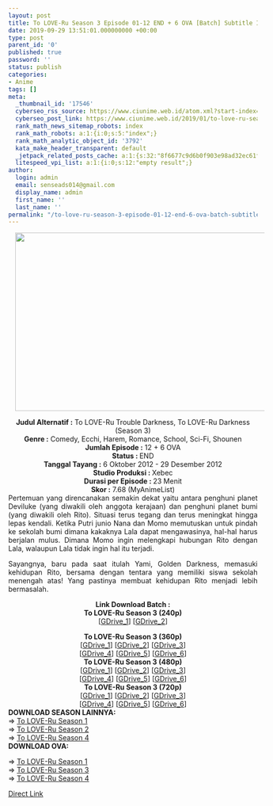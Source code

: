 ```yaml
---
layout: post
title: To LOVE-Ru Season 3 Episode 01-12 END + 6 OVA [Batch] Subtitle Indonesia
date: 2019-09-29 13:51:01.000000000 +00:00
type: post
parent_id: '0'
published: true
password: ''
status: publish
categories:
- Anime
tags: []
meta:
  _thumbnail_id: '17546'
  cyberseo_rss_source: https://www.ciunime.web.id/atom.xml?start-index=2851&max-results=150
  cyberseo_post_link: https://www.ciunime.web.id/2019/01/to-love-ru-season-3-episode-01-12-end-6.html
  rank_math_news_sitemap_robots: index
  rank_math_robots: a:1:{i:0;s:5:"index";}
  rank_math_analytic_object_id: '3792'
  kata_make_header_transparent: default
  _jetpack_related_posts_cache: a:1:{s:32:"8f6677c9d6b0f903e98ad32ec61f8deb";a:2:{s:7:"expires";i:1663137118;s:7:"payload";a:0:{}}}
  litespeed_vpi_list: a:1:{i:0;s:12:"empty result";}
author:
  login: admin
  email: senseads014@gmail.com
  display_name: admin
  first_name: ''
  last_name: ''
permalink: "/to-love-ru-season-3-episode-01-12-end-6-ova-batch-subtitle-indonesia/"
---
```

<div class="separator" style="clear: both; text-align: center;"><a href="https://1.bp.blogspot.com/-ChiBfLO-JvI/XD9PnSpZ4QI/AAAAAAAAHrA/W_4wJENXXs0jmbrfd9N9Eia-YKeFhijFgCPcBGAYYCw/s1600/To%2BLOVE-Ru%2BSeason%2B3.jpg" imageanchor="1" style="margin-left: 1em; margin-right: 1em;"><img border="0" data-original-height="720" data-original-width="1280" height="360" src="{{ site.baseurl }}/assets/2019/09/To%2BLOVE-Ru%2BSeason%2B3.jpg" width="640" /></a></div>
<p>
<div style="text-align: center;"><b>Judul</b><b><b> Alternatif</b> :</b> To LOVE-Ru Trouble Darkness, To LOVE-Ru Darkness (Season 3)</div>
<div style="text-align: center;"><b><b>Genre :</b></b> Comedy, Ecchi, Harem, Romance, School, Sci-Fi, Shounen</div>
<div style="text-align: center;"><b>Jumlah Episode :</b> 12 + 6 OVA<br /><b>Status :&nbsp;</b>END<br /><b>Tanggal Tayang :</b> 6 Oktober 2012 - 29 Desember 2012<br /><b>Studio Produksi : </b>Xebec<br /><b>Durasi per Episode :&nbsp;</b>23 Menit</div>
<div style="text-align: center;"><b>Skor :</b> 7.68 (MyAnimeList)</div>
<div style="text-align: center;"></div>
<div style="text-align: justify;">Pertemuan yang direncanakan semakin dekat yaitu antara penghuni planet Deviluke (yang diwakili oleh anggota kerajaan) dan penghuni planet bumi (yang diwakili oleh Rito). Situasi terus tegang dan terus meningkat hingga lepas kendali. Ketika Putri junio Nana dan Momo memutuskan untuk pindah ke sekolah bumi dimana kakaknya Lala dapat mengawasinya, hal-hal harus berjalan mulus. Dimana Momo ingin melengkapi hubungan Rito dengan Lala, walaupun Lala tidak ingin hal itu terjadi.</p>
<p>Sayangnya, baru pada saat itulah Yami, Golden Darkness, memasuki kehidupan Rito, bersama dengan tentara yang memiliki siswa sekolah menengah atas! Yang pastinya membuat kehidupan Rito menjadi lebih bermasalah.</p></div>
<div style="text-align: justify;"></div>
<div style="text-align: justify;"></div>
<div style="text-align: center;"><b>Link Download Batch :</b></div>
<div style="text-align: center;">
<div style="text-align: center;"><b>To LOVE-Ru Season 3 (240p)</b></div>
<div style="text-align: center;">[<a href="https://drive.google.com/uc?id=0B4A79wdfd3CvSldqN3NQYXM3anM" target="_blank" rel="noopener">GDrive_1</a>] [<a href="https://drive.google.com/uc?id=1ee4COeqCBt4bIMNH7WdUn8XCxlz5rW0J" target="_blank" rel="noopener">GDrive_2</a>]</p>
</div>
</div>
<div style="text-align: center;"><b>To LOVE-Ru Season 3 (360p)</b></div>
<div style="text-align: center;">[<a href="https://drive.google.com/uc?id=15Pwi2FOKHL9Hj7RsY16MmH7Kzjd8oVP4" target="_blank" rel="noopener">GDrive_1</a>] [<a href="https://drive.google.com/uc?id=1V0ztvjl3IcNe8vRQVeu6S68P3i-aIjz6" target="_blank" rel="noopener">GDrive_2</a>] [<a href="http://drive.google.com/uc?id=1DCirqdJ1oEsR0jJM6JU99WRp6mpG80d5" target="_blank" rel="noopener">GDrive_3</a>]<br />[<a href="https://drive.google.com/uc?id=0B4A79wdfd3CvUi1uLWtRMFN2QjQ" target="_blank" rel="noopener">GDrive_4</a>] [<a href="https://drive.google.com/uc?id=1fzUQff2bJx7glBwU4QwsAP4CmFZmb5DS" target="_blank" rel="noopener">GDrive_5</a>] [<a href="https://drive.google.com/uc?export=download&amp;id=1GhYLnvrQcS3A0piOEVELg1SS1iFUqTls" target="_blank" rel="noopener">GDrive_6</a>]</div>
<div style="text-align: center;"></div>
<div style="text-align: center;"><b>To LOVE-Ru Season 3 (480p)</b><br />[<a href="https://drive.google.com/uc?id=1AzXPF2quHwz-WZxNEgwzbXI5fCbg8Isc" target="_blank" rel="noopener">GDrive_1</a>] [<a href="https://drive.google.com/uc?id=18SIC_u20K3oBUoIFoze-MSNE5WTQ0--k" target="_blank" rel="noopener">GDrive_2</a>] [<a href="https://drive.google.com/uc?id=0B4A79wdfd3CvZk96SHpnRjBFN2s" target="_blank" rel="noopener">GDrive_3</a>]<br />[<a href="https://drive.google.com/uc?id=1k8296AvhzbrVdryNMRI35CsTltmisSLT" target="_blank" rel="noopener">GDrive_4</a>] [<a href="https://drive.google.com/uc?export=download&amp;id=0B91HmWK53S9hZ0RGRlN1NURIYnM" target="_blank" rel="noopener">GDrive_5</a>] [<a href="https://drive.google.com/uc?export=download&amp;id=1iZmhWwbywMwwlx9MAi5fME2cwHAJCtXU" target="_blank" rel="noopener">GDrive_6</a>]</div>
<div style="text-align: center;"><b>To LOVE-Ru Season 3 (720p)</b><br />[<a href="https://drive.google.com/uc?id=1iZbTWhxilQEUYu6F5l4k3XkNJy2_4OL5" target="_blank" rel="noopener">GDrive_1</a>] [<a href="https://drive.google.com/uc?id=1-1watvykKSL969FRVWyOVOslgs4DSoMQ" target="_blank" rel="noopener">GDrive_2</a>] [<a href="http://drive.google.com/uc?id=1wTFdogCcC0udv9otejIZkWYEb38dN4IR" target="_blank" rel="noopener">GDrive_3</a>]<br />[<a href="https://drive.google.com/uc?id=0B4A79wdfd3CvdU5KenNQUXVKNk0" target="_blank" rel="noopener">GDrive_4</a>] [<a href="https://drive.google.com/uc?id=1IGZc8ihFHWYXMnMotbyMfI7WHm3D073T" target="_blank" rel="noopener">GDrive_5</a>] [<a href="https://drive.google.com/uc?export=download&amp;id=0B91HmWK53S9hMW1jajJpMVN6aEk" target="_blank" rel="noopener">GDrive_6</a>]
<div style="text-align: justify;"></div>
<div style="text-align: justify;"></div>
<div style="text-align: justify;"><b>DOWNLOAD SEASON LAINNYA:</b></div>
<div style="text-align: justify;"></div>
<div style="text-align: justify;">=&gt; <a href="https://www.ciunime.com/2019/01/to-love-ru-season-1-episode-01-26-end-6.html" target="_blank" rel="noopener">To LOVE-Ru Season 1</a><br />=&gt; <a href="https://www.ciunime.com/2019/01/to-love-ru-season-2-episode-01-12-end.html" target="_blank" rel="noopener">To LOVE-Ru Season 2</a><br />=&gt; <a href="https://www.ciunime.com/2019/01/to-love-ru-season-4-episode-01-14-end-3.html" target="_blank" rel="noopener">To LOVE-Ru Season 4</a></div>
<div style="text-align: justify;">
<div style="text-align: justify;"><b>DOWNLOAD OVA:</b></p>
<p>=&gt;&nbsp;<a href="https://www.ciunime.com/2019/07/to-love-ru-season-1-episode-01-06-end.html" target="_blank" rel="noopener">To LOVE-Ru Season 1</a><br />=&gt;&nbsp;<a href="https://www.ciunime.com/2019/07/to-love-ru-season-3-episode-01-06-end.html" target="_blank" rel="noopener">To LOVE-Ru Season 3</a><br />=&gt;&nbsp;<a href="https://www.ciunime.com/2019/07/to-love-ru-season-4-episode-01-03-end.html" target="_blank" rel="noopener">To LOVE-Ru Season 4</a></p>
</div>
</div>
</div>
<link rel="stylesheet" href="https://cdnjs.cloudflare.com/ajax/libs/font-awesome/4.7.0/css/font-awesome.min.css" />
<div class="divbtn"> <a href="https://handymansurrender.com/fihup8buzv?key=94550f7ce39444073321dde3b8782f97" class="btn"><i class="fa fa-download"></i> Direct Link</a> </div>
